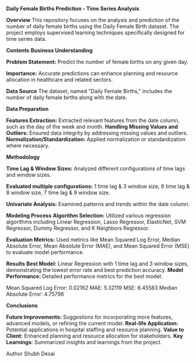 **Daily Female Births Prediction - Time Series Analysis**

**Overview**
This repository focuses on the analysis and prediction of the number of daily female births using the Daily Female Birth dataset. The project employs supervised learning techniques specifically designed for time series data.

**Contents**
**Business Understanding**

**Problem Statement:** Predict the number of female births on any given day.

**Importance:** Accurate predictions can enhance planning and resource allocation in healthcare and related sectors.

**Data Source**
The dataset, named "Daily Female Births," includes the number of daily female births along with the date.

**Data Preparation**

**Features Extraction:** Extracted relevant features from the date column, such as the day of the week and month.
**Handling Missing Values and Outliers:** Ensured data integrity by addressing missing values and outliers.
**Normalization/Standardization:** Applied normalization or standardization where necessary.

**Methodology**

**Time Lag & Window Sizes:**
Analyzed different configurations of time lags and window sizes.

**Evaluated multiple configurations:** 1 time lag & 3 window size, 6 time lag & 8 window size, 7 time lag & 9 window size.

**Univariate Analysis:** Examined patterns and trends within the date column.

**Modeling Process**
**Algorithm Selection:** Utilized various regression algorithms including Linear Regression, Lasso Regressor, ElasticNet, SVM Regressor, Dummy Regressor, and K Neighbors Regressor.

**Evaluation Metrics:** Used metrics like Mean Squared Log Error, Median Absolute Error, Mean Absolute Error (MAE), and Mean Squared Error (MSE) to evaluate model performance.

**Results**
**Best Model:** Linear Regression with 1 time lag and 3 window sizes, demonstrating the lowest error rate and best prediction accuracy.
**Model Performance:** Detailed performance metrics for the best model:

Mean Squared Log Error: 0.02162
MAE: 5.32119
MSE: 6.45583
Median Absolute Error: 4.75796

**Conclusions**

**Future Improvements:** Suggestions for incorporating more features, advanced models, or refining the current model.
**Real-life Application:** Potential applications in hospital staffing and resource planning.
**Value to Client:** Enhanced planning and resource allocation for stakeholders.
**Key Learnings**: Summarized insights and learnings from the project.

Author
Shubh Desai
